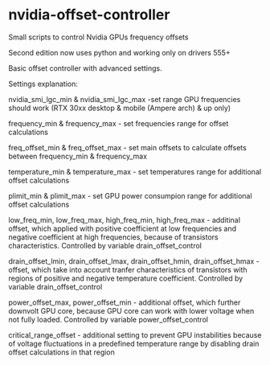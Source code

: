 # nvidia-offset-controller
Small scripts to control Nvidia GPUs frequency offsets

Second edition now uses python and working only on drivers 555+

Basic offset controller with advanced settings.

Settings explanation: 

nvidia_smi_lgc_min & nvidia_smi_lgc_max -set range GPU frequencies should work (RTX 30xx desktop & mobile (Ampere arch) & up only)

frequency_min & frequency_max - set frequencies range for offset calculations

freq_offset_min & freq_offset_max - set main offsets to calculate offsets between frequency_min & frequency_max

temperature_min & temperature_max - set temperatures range for additional offset calculations

plimit_min & plimit_max - set GPU power consumpion range for additional offset calculations

low_freq_min, low_freq_max, high_freq_min, high_freq_max - additinal offset, which applied with positive coefficient at low frequencies and negative coefficient at high frequencies, because of transistors characteristics. Controlled by variable drain_offset_control

drain_offset_lmin, drain_offset_lmax, drain_offset_hmin, drain_offset_hmax - offset, which take into account tranfer characteristics of transistors with regions of positive and negative temperature coefficient. Controlled by variable drain_offset_control

power_offset_max, power_offset_min - additional offset, which further downvolt GPU core, because GPU core can work with lower voltage when not fully loaded. Controlled by variable power_offset_control

critical_range_offset - additional setting to prevent GPU instabilities because of voltage fluctuations in a predefined temperature range by disabling drain offset calculations in that region
